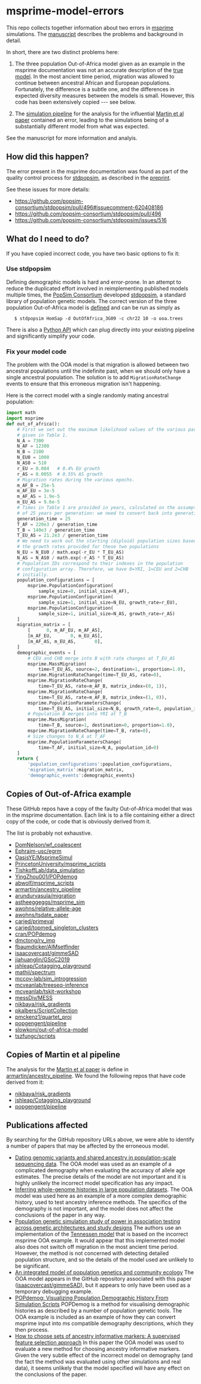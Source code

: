 # msprime-model-errors

This repo collects together information about two errors in 
[msprime](https://msprime.readthedocs.io/) simulations. The 
[manuscript](https://github.com/jeromekelleher/msprime-model-errors/blob/master/paper.pdf)
describes the problems and background in detail.

In short, there are two distinct problems here:

1. The three population Out-of-Africa model given as an example in the msprime 
   documentation was not an accurate description of the 
   [true model](https://doi.org/10.1371/journal.pgen.1000695). In the most 
   ancient time period, migration was allowed to continue between ancestral
   African and European populations. Fortunately, the difference is a subtle
   one, and the differences in expected diversity measures between the models
   is small. However, this code has been extensively copied --- see below.
   
2. The [simulation pipeline](https://github.com/armartin/ancestry_pipeline) for the 
   analysis for the influential [Martin et al paper](https://doi.org/10.1016/j.ajhg.2017.03.004) 
   contained an error, leading to the simulations being of a substantially 
   different model from what was expected.

See the manuscript for more information and analyis.

## How did this happen?

The error present in the msprime documentation was found as part of the 
quality control process for [stdpopsim](https://stdpopsim.readthedocs.io/en/latest/),
as described in the [preprint](https://www.biorxiv.org/content/10.1101/2019.12.20.885129v2).

See these issues for more details:

- https://github.com/popsim-consortium/stdpopsim/pull/496#issuecomment-620408186
- https://github.com/popsim-consortium/stdpopsim/pull/496
- https://github.com/popsim-consortium/stdpopsim/issues/516

## What do I need to do?

If you have copied incorrect code, you have two basic options to fix it:

### Use stdpopsim

Defining demographic models is hard and error-prone. In an attempt to 
reduce the duplicated effort involved in reimplementing published models
multiple times, the [PopSim Consortium](https://github.com/popsim-consortium)
developed [stdpopsim](https://stdpopsim.readthedocs.io/en/latest/), a 
standard library of population genetic models. The correct version of the 
three population Out-of-Africa model is 
[defined](https://stdpopsim.readthedocs.io/en/latest/catalog.html#sec_catalog_homsap_models_outofafrica_3g09)
and can be run as simply as

```
   $ stdpopsim HomSap -d OutOfAfrica_3G09 -c chr22 10 -o ooa.trees
```

There is also a [Python API](https://stdpopsim.readthedocs.io/en/latest/api.html)
which can plug directly into your existing pipeline and significantly 
simplify your code.

### Fix your model code

The problem with the OOA model is that migration is allowed between two 
ancestral populations until the indefinite past, when we should only
have a single ancestral population. The solution is to add 
`MigrationRateChange` events to ensure that this erroneous migration
isn't happening.

Here is the correct model with a single randomly mating ancestral population:
```python
import math
import msprime
def out_of_africa():
    # First we set out the maximum likelihood values of the various parameters
    # given in Table 1.
    N_A = 7300
    N_AF = 12300
    N_B = 2100
    N_EU0 = 1000
    N_AS0 = 510
    r_EU = 0.004   # 0.4% EU growth
    r_AS = 0.0055  # 0.55% AS growth
    # Migration rates during the various epochs.
    m_AF_B = 25e-5
    m_AF_EU = 3e-5
    m_AF_AS = 1.9e-5
    m_EU_AS = 9.6e-5
    # Times in Table 1 are provided in years, calculated on the assumption
    # of 25 years per generation: we need to convert back into generations.
    generation_time = 25
    T_AF = 220e3 / generation_time
    T_B = 140e3 / generation_time
    T_EU_AS = 21.2e3 / generation_time
    # We need to work out the starting (diploid) population sizes based on
    # the growth rates provided for these two populations
    N_EU = N_EU0 / math.exp(-r_EU * T_EU_AS)
    N_AS = N_AS0 / math.exp(-r_AS * T_EU_AS)
    # Population IDs correspond to their indexes in the population
    # configuration array. Therefore, we have 0=YRI, 1=CEU and 2=CHB
    # initially.
    population_configurations = [
        msprime.PopulationConfiguration(
            sample_size=0, initial_size=N_AF),
        msprime.PopulationConfiguration(
            sample_size=1, initial_size=N_EU, growth_rate=r_EU),
        msprime.PopulationConfiguration(
            sample_size=1, initial_size=N_AS, growth_rate=r_AS)
    ]
    migration_matrix = [
        [      0, m_AF_EU, m_AF_AS],
        [m_AF_EU,       0, m_EU_AS],
        [m_AF_AS, m_EU_AS,       0],
    ]
    demographic_events = [
        # CEU and CHB merge into B with rate changes at T_EU_AS
        msprime.MassMigration(
            time=T_EU_AS, source=2, destination=1, proportion=1.0),
        msprime.MigrationRateChange(time=T_EU_AS, rate=0),
        msprime.MigrationRateChange(
            time=T_EU_AS, rate=m_AF_B, matrix_index=(0, 1)),
        msprime.MigrationRateChange(
            time=T_EU_AS, rate=m_AF_B, matrix_index=(1, 0)),
        msprime.PopulationParametersChange(
            time=T_EU_AS, initial_size=N_B, growth_rate=0, population_id=1),
        # Population B merges into YRI at T_B
        msprime.MassMigration(
            time=T_B, source=1, destination=0, proportion=1.0),
        msprime.MigrationRateChange(time=T_B, rate=0),  
        # Size changes to N_A at T_AF
        msprime.PopulationParametersChange(
            time=T_AF, initial_size=N_A, population_id=0)
    ]
    return {
        'population_configurations':population_configurations,
        'migration_matrix':migration_matrix,
        'demographic_events':demographic_events}
```

## Copies of Out-of-Africa example

These GitHub repos have a copy of the faulty Out-of-Africa model that was in the 
msprime documentation. Each link is to a file containing either a direct copy of the 
code, or code that is obviously derived from it.

The list is probably not exhaustive.

- [DomNelson/wf_coalescent](https://github.com/DomNelson/wf_coalescent/blob/842a3f22c075b6499b13f214adfb752b80c4e4a4/scripts/simulate_ooa.py)
- [Ephraim-usc/egrm](https://github.com/Ephraim-usc/egrm/blob/3baf5009aaf1519ebf175074e46494004849bbc7/egrm/simulation.py)
- [OasisYE/MsprimeSimul](https://github.com/OasisYE/MsprimeSimul/blob/77181059bc2d7f6d5cd970a64a56192f26eccc95/Gutenkunst-out-of-Africa.py)
- [PrincetonUniversity/msprime_scripts](https://github.com/PrincetonUniversity/msprime_scripts/blob/892506fa28af98ed80d76a3db558adcbe8cf34e9/src/Demography_Models.py)
- [TishkoffLab/data_simulation](https://github.com/TishkoffLab/data_simulation/blob/105e137881646b5e5ad054de0eecff072d2d8bbd/generate_simulated_phenogeno.py)
- [YingZhou001/POPdemog](https://github.com/YingZhou001/POPdemog/blob/40c78a7a26c93c6755ebd8a74061b424d49042c3/doc/demo1.py)
- [abwolf/msprime_scripts](https://github.com/abwolf/msprime_scripts/blob/f4a383831b3e4156eb9d732eccc4e3c192453709/src/Demography_Models.py)
- [armartin/ancestry_pipeline](https://github.com/armartin/ancestry_pipeline/blob/2e83e68bb5f32858a95046b4048c49899948ab1d/simulate_prs.py)
- [arundurvasula/migration](https://github.com/arundurvasula/migration/blob/017b7b355e4e3b16e199c046568abe129272930a/migration3.py)
- [astheeggeggs/msprime_sim](https://github.com/astheeggeggs/msprime_sim/blob/8ec1945290fcfd2889dbb2a677e21012162fbc89/src/msprime_sim_scenarios.py)
- [awohns/relative-allele-age](https://github.com/awohns/relative-allele-age/blob/7c22e19917207d4e31aebad73ebdb86bacf553df/out_of_africa_fig_transfer/ooa_sim.py)
- [awohns/tsdate_paper](https://github.com/awohns/tsdate_paper/blob/d6e0cee1393f3dc1cf1112a6a7e543a6c2e1a0cb/src/evaluation.py)
- [carjed/primeval](https://github.com/carjed/primeval/blob/9fa2442ad7a28cbf75af83aa73e24007c3d17abb/primeval.py)
- [carjed/topmed_singleton_clusters](https://github.com/carjed/topmed_singleton_clusters/blob/65e5de669af5499703c50aebeeadd50dabc4b96e/scripts/.ipynb_checkpoints/simulate_ext_branches-checkpoint.ipynb)
- [cran/POPdemog](https://github.com/cran/POPdemog/blob/c58939d20c253d2cf18ef30397b4351bbb7ed1bd/inst/doc/popdemog_tutorial.Rmd)
- [dmctong/rv_imp](https://github.com/dmctong/rv_imp/blob/a73fe5074f8ea630e7cd672a1294f24930861fba/s2018-10-25.pipeline1.AFR.py)
- [fbaumdicker/AIMsetfinder](https://github.com/fbaumdicker/AIMsetfinder/blob/17737eb149d3927a705285c76a4c5fc6b4783f68/code/simulate4biogeo.py)
- [isaacovercast/gimmeSAD](https://github.com/isaacovercast/gimmeSAD/blob/1e6dfce63c30997a90051775cff4a5fd4e0ace96/ipython-notebooks/msprime-debugging.ipynb)
- [jiahuanglin/GSoC2019](https://github.com/jiahuanglin/GSoC2019/blob/15659f5c4bb686f127f8e2f354c4d554618e2418/tut/out_of_africa.ipynb)
- [jshleap/Cotagging_playground](https://github.com/jshleap/Cotagging_playground/blob/7700af78408a38a114149a17b1f134d7481c5682/Simulate_PRS.py)
- [mathii/spectrum](https://github.com/mathii/spectrum/blob/955c9d56c435227a58a149f2bb976b479038dfbc/simulate_demography.py)
- [mccoy-lab/sim_introgression](https://github.com/mccoy-lab/sim_introgression/blob/79165bdf59f35f3be1226cb1140fcc9308c13064/sim_introgression.py)
- [mcveanlab/treeseq-inference](https://github.com/mcveanlab/treeseq-inference/blob/697faec29b61b6ff46a1dc8bfc32f8c32e0ba56a/src/evaluation.py)
- [mcveanlab/tskit-workshop](https://github.com/mcveanlab/tskit-workshop/blob/4785d230526083710ec091f3128a302e868b3d6d/ts_workshop_part2.ipynb)
- [messDiv/MESS](https://github.com/messDiv/MESS/blob/8e96c5f68dbf1ccd34ff4b7a6dd18e08f419474e/jupyter-notebooks/_arch/msprime-stuff.ipynb)
- [nikbaya/risk_gradients](https://github.com/nikbaya/risk_gradients/blob/cf1ad95bc8249be0275034c357193bbf46c8d73f/python/msprime_prs.py)
- [pkalbers/ScriptCollection](https://github.com/pkalbers/ScriptCollection/blob/148943ef77afe39bcd4be713e10bcee92d34ce55/demography/simulate.py)
- [pmckenz1/quartet_proj](https://github.com/pmckenz1/quartet_proj/blob/8a29b1a3d4cbce47d3d9bfb1d9281b81f590fdb8/simulate_introgression.ipynb)
- [popgengent/pipeline](https://github.com/popgengent/pipeline/blob/735cdcc5cb240a4bb3f8911fc5b65bec4cc09003/simulate_prs.py)
- [slowkoni/out-of-africa-model](https://github.com/slowkoni/out-of-africa-model/blob/587e10fac40ea29e35659409698c67eadb75e8a8/msprime-out-of-africa-3-pops.py)
- [tszfungc/scripts](https://github.com/tszfungc/scripts/blob/af30ebc6a5862550a0ac715f4ac6bc38d8e0c16c/simulation/sim_demography.py)


## Copies of Martin et al pipeline

The analysis for the [Martin et al paper](https://doi.org/10.1016/j.ajhg.2017.03.004) is 
define in [armartin/ancestry_pipeline](https://github.com/armartin/ancestry_pipeline/blob/2e83e68bb5f32858a95046b4048c49899948ab1d/simulate_prs.py).
We found the following repos that have code derived from it:

- [nikbaya/risk_gradients](https://github.com/nikbaya/risk_gradients/blob/cf1ad95bc8249be0275034c357193bbf46c8d73f/python/msprime_prs.py)
- [jshleap/Cotagging_playground](https://github.com/jshleap/Cotagging_playground/blob/7700af78408a38a114149a17b1f134d7481c5682/Simulate_PRS.py)
- [popgengent/pipeline](https://github.com/popgengent/pipeline/blob/735cdcc5cb240a4bb3f8911fc5b65bec4cc09003/simulate_prs.py)


## Publications affected

By searching for the GitHub repository URLs above, we were able to identify 
a number of papers that may be affected by the erroneous model.

- [Dating genomic variants and shared ancestry in population-scale sequencing
  data](https://doi.org/10.1371/journal.pbio.3000586). The OOA model was 
  used as an example of a complicated demography when evaluating the 
  accuracy of allele age estimates. The precise details of the 
  model are not important and it is highly unlikely the incorrect 
  model specification has any impact.
- [Inferring whole-genome histories in large population datasets](https://doi.org/10.1038/s41588-019-0483-y).
  The OOA model was used here as an example of a more complex demographic
  history, used to test ancestry inference methods. The specifics of the
  demography is not important, and the model does not affect the conclusions
  of the paper in any way.
- [Population genetic simulation study of power in association testing across
  genetic architectures and study designs](https://doi.org/10.1002/gepi.22264)
  The authors use an implementation of the [Tennessen
model](https://stdpopsim.readthedocs.io/en/latest/catalog.html#sec_catalog_homsap_models_outofafrica_2t12)
  that is based on the incorrect msprime OOA example. It would 
  appear that this implemented model also does not switch off 
  migration in the most ancient time period. However, the method 
  is not concerned with detecting detailed population structure, and 
  so the details of the model used are unlikely to be significant.
- [An integrated model of population genetics and community ecology](https://doi.org/10.1111/jbi.13541)
  The OOA model appears in the GitHub repository associated with this paper
  ([isaacovercast/gimmeSAD](https://github.com/isaacovercast/gimmeSAD)), but it
  appears to only have been used as a temporary debugging example.
- [POPdemog: Visualizing Population Demographic History From Simulation
  Scripts](https://doi.org/10.1093/bioinformatics/bty184) POPDemog is a method 
  for visualising demographic histories as described by a number of population
  genetic tools. The OOA example is included as an example of how they 
  can convert msprime input into ms compatible demography descriptions,
  which they then process.
- [How to choose sets of ancestry informative markers: A supervised feature
  selection approach](https://doi.org/10.1016/j.fsigen.2020.102259) In this
  paper the OOA model was used to evaluate a new method for choosing ancestry
  informative markers. Given the very subtle effect of the incorrect
  model on demography (and the fact the method was evaluated using other simulations and real data), 
  it seems unlikely that the model specified will have any effect on the conclusions of the paper.
